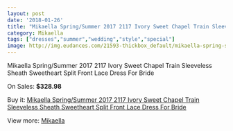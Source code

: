 ```yaml
---
layout: post
date: '2018-01-26'
title: "Mikaella Spring/Summer 2017 2117 Ivory Sweet Chapel Train Sleeveless Sheath Sweetheart Split Front Lace Dress For Bride"
category: Mikaella
tags: ["dresses","summer","wedding","style","special"]
image: http://img.eudances.com/21593-thickbox_default/mikaella-spring-summer-2017-2117-ivory-sweet-chapel-train-sleeveless-sheath-sweetheart-split-front-lace-dress-for-bride.jpg
---
```

Mikaella Spring/Summer 2017 2117 Ivory Sweet Chapel Train Sleeveless Sheath Sweetheart Split Front Lace Dress For Bride

On Sales: **$328.98**
<a href="https://www.eudances.com/en/mikaella/6631-mikaella-spring-summer-2017-2117-ivory-sweet-chapel-train-sleeveless-sheath-sweetheart-split-front-lace-dress-for-bride.html"><amp-img layout="responsive" width="600" height="600" src="//img.eudances.com/21593-thickbox_default/mikaella-spring-summer-2017-2117-ivory-sweet-chapel-train-sleeveless-sheath-sweetheart-split-front-lace-dress-for-bride.jpg" alt="Mikaella Spring/Summer 2017 2117 Ivory Sweet Chapel Train Sleeveless Sheath Sweetheart Split Front Lace Dress For Bride 0" /></a>
<a href="https://www.eudances.com/en/mikaella/6631-mikaella-spring-summer-2017-2117-ivory-sweet-chapel-train-sleeveless-sheath-sweetheart-split-front-lace-dress-for-bride.html"><amp-img layout="responsive" width="600" height="600" src="//img.eudances.com/21598-thickbox_default/mikaella-spring-summer-2017-2117-ivory-sweet-chapel-train-sleeveless-sheath-sweetheart-split-front-lace-dress-for-bride.jpg" alt="Mikaella Spring/Summer 2017 2117 Ivory Sweet Chapel Train Sleeveless Sheath Sweetheart Split Front Lace Dress For Bride 1" /></a>
<a href="https://www.eudances.com/en/mikaella/6631-mikaella-spring-summer-2017-2117-ivory-sweet-chapel-train-sleeveless-sheath-sweetheart-split-front-lace-dress-for-bride.html"><amp-img layout="responsive" width="600" height="600" src="//img.eudances.com/21597-thickbox_default/mikaella-spring-summer-2017-2117-ivory-sweet-chapel-train-sleeveless-sheath-sweetheart-split-front-lace-dress-for-bride.jpg" alt="Mikaella Spring/Summer 2017 2117 Ivory Sweet Chapel Train Sleeveless Sheath Sweetheart Split Front Lace Dress For Bride 2" /></a>
<a href="https://www.eudances.com/en/mikaella/6631-mikaella-spring-summer-2017-2117-ivory-sweet-chapel-train-sleeveless-sheath-sweetheart-split-front-lace-dress-for-bride.html"><amp-img layout="responsive" width="600" height="600" src="//img.eudances.com/21596-thickbox_default/mikaella-spring-summer-2017-2117-ivory-sweet-chapel-train-sleeveless-sheath-sweetheart-split-front-lace-dress-for-bride.jpg" alt="Mikaella Spring/Summer 2017 2117 Ivory Sweet Chapel Train Sleeveless Sheath Sweetheart Split Front Lace Dress For Bride 3" /></a>
<a href="https://www.eudances.com/en/mikaella/6631-mikaella-spring-summer-2017-2117-ivory-sweet-chapel-train-sleeveless-sheath-sweetheart-split-front-lace-dress-for-bride.html"><amp-img layout="responsive" width="600" height="600" src="//img.eudances.com/21595-thickbox_default/mikaella-spring-summer-2017-2117-ivory-sweet-chapel-train-sleeveless-sheath-sweetheart-split-front-lace-dress-for-bride.jpg" alt="Mikaella Spring/Summer 2017 2117 Ivory Sweet Chapel Train Sleeveless Sheath Sweetheart Split Front Lace Dress For Bride 4" /></a>
<a href="https://www.eudances.com/en/mikaella/6631-mikaella-spring-summer-2017-2117-ivory-sweet-chapel-train-sleeveless-sheath-sweetheart-split-front-lace-dress-for-bride.html"><amp-img layout="responsive" width="600" height="600" src="//img.eudances.com/21594-thickbox_default/mikaella-spring-summer-2017-2117-ivory-sweet-chapel-train-sleeveless-sheath-sweetheart-split-front-lace-dress-for-bride.jpg" alt="Mikaella Spring/Summer 2017 2117 Ivory Sweet Chapel Train Sleeveless Sheath Sweetheart Split Front Lace Dress For Bride 5" /></a>

Buy it: [Mikaella Spring/Summer 2017 2117 Ivory Sweet Chapel Train Sleeveless Sheath Sweetheart Split Front Lace Dress For Bride](https://www.eudances.com/en/mikaella/6631-mikaella-spring-summer-2017-2117-ivory-sweet-chapel-train-sleeveless-sheath-sweetheart-split-front-lace-dress-for-bride.html "Mikaella Spring/Summer 2017 2117 Ivory Sweet Chapel Train Sleeveless Sheath Sweetheart Split Front Lace Dress For Bride")

View more: [Mikaella](https://www.eudances.com/en/106-mikaella "Mikaella")